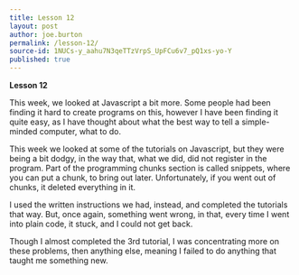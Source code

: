 ```yaml
---
title: Lesson 12
layout: post
author: joe.burton
permalink: /lesson-12/
source-id: 1NUCs-y_aahu7N3qeTTzVrpS_UpFCu6v7_pQ1xs-yo-Y
published: true
---
```

**Lesson 12**

This week, we looked at Javascript a bit more. Some people had been finding it hard to create programs on this, however I have been finding it quite easy, as I have thought about what the best way to tell a simple-minded computer, what to do.

This week we looked at some of the tutorials on Javascript, but they were being a bit dodgy, in the way that, what we did, did not register in the program. Part of the programming chunks section is called snippets, where you can put a chunk, to bring out later. Unfortunately, if you went out of chunks, it deleted everything in it.

I used the written instructions we had, instead, and completed the tutorials that way. But, once again, something went wrong, in that, every time I went into plain code, it stuck, and I could not get back.

Though I almost completed the 3rd tutorial, I was concentrating more on these problems, then anything else, meaning I failed to do anything that taught me something new.

